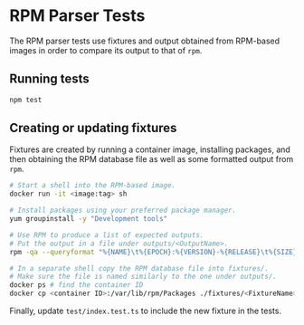 # RPM Parser Tests #

The RPM parser tests use fixtures and output obtained from RPM-based images in order to compare its output to that of `rpm`.

## Running tests ##

```sh
npm test
```

## Creating or updating fixtures ##

Fixtures are created by running a container image, installing packages, and then obtaining the RPM database file as well as some formatted output from `rpm`.

```sh
# Start a shell into the RPM-based image.
docker run -it <image:tag> sh

# Install packages using your preferred package manager.
yum groupinstall -y "Development tools"

# Use RPM to produce a list of expected outputs.
# Put the output in a file under outputs/<OutputName>.
rpm -qa --queryformat "%{NAME}\t%{EPOCH}:%{VERSION}-%{RELEASE}\t%{SIZE}\n" | sed "s/(none)://g"

# In a separate shell copy the RPM database file into fixtures/.
# Make sure the file is named similarly to the one under outputs/.
docker ps # find the container ID
docker cp <container ID>:/var/lib/rpm/Packages ./fixtures/<FixtureName>
```

Finally, update `test/index.test.ts` to include the new fixture in the tests.
